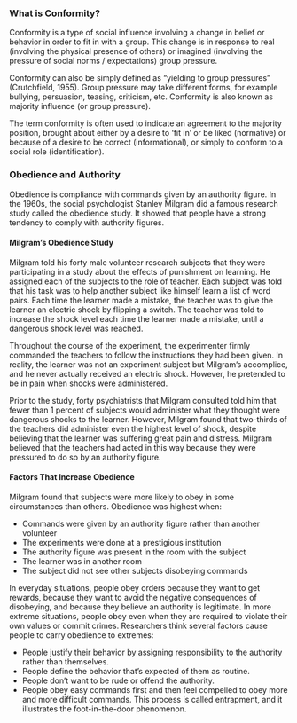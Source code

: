### What is Conformity?

Conformity is a type of social influence involving a change in belief or behavior in order to fit in with a group.
This change is in response to real (involving the physical presence of others) or imagined (involving the pressure of social norms / expectations) group pressure.

Conformity can also be simply defined as “yielding to group pressures” (Crutchfield, 1955).  Group pressure may take different forms, for example bullying, persuasion, teasing, criticism, etc.  Conformity is also known as majority influence (or group pressure).

The term conformity is often used to indicate an agreement to the majority position, brought about either by a desire to ‘fit in’ or be liked (normative) or because of a desire to be correct (informational), or simply to conform to a social role (identification).

### Obedience and Authority

Obedience is compliance with commands given by an authority figure. In the 1960s, the social psychologist Stanley Milgram did a famous research study called the obedience study. It showed that people have a strong tendency to comply with authority figures.

#### Milgram’s Obedience Study

Milgram told his forty male volunteer research subjects that they were participating in a study about the effects of punishment on learning. He assigned each of the subjects to the role of teacher. Each subject was told that his task was to help another subject like himself learn a list of word pairs. Each time the learner made a mistake, the teacher was to give the learner an electric shock by flipping a switch. The teacher was told to increase the shock level each time the learner made a mistake, until a dangerous shock level was reached.

Throughout the course of the experiment, the experimenter firmly commanded the teachers to follow the instructions they had been given. In reality, the learner was not an experiment subject but Milgram’s accomplice, and he never actually received an electric shock. However, he pretended to be in pain when shocks were administered.

Prior to the study, forty psychiatrists that Milgram consulted told him that fewer than 1 percent of subjects would administer what they thought were dangerous shocks to the learner. However, Milgram found that two-thirds of the teachers did administer even the highest level of shock, despite believing that the learner was suffering great pain and distress. Milgram believed that the teachers had acted in this way because they were pressured to do so by an authority figure.

#### Factors That Increase Obedience

Milgram found that subjects were more likely to obey in some circumstances than others. Obedience was highest when:

* Commands were given by an authority figure rather than another volunteer  
* The experiments were done at a prestigious institution  
* The authority figure was present in the room with the subject  
* The learner was in another room  
* The subject did not see other subjects disobeying commands  

In everyday situations, people obey orders because they want to get rewards, because they want to avoid the negative consequences of disobeying, and because they believe an authority is legitimate. In more extreme situations, people obey even when they are required to violate their own values or commit crimes. Researchers think several factors cause people to carry obedience to extremes:

* People justify their behavior by assigning responsibility to the authority rather than themselves.  
* People define the behavior that’s expected of them as routine.  
* People don’t want to be rude or offend the authority.  
* People obey easy commands first and then feel compelled to obey more and more difficult commands. This process is called entrapment, and it illustrates the foot-in-the-door phenomenon.  

